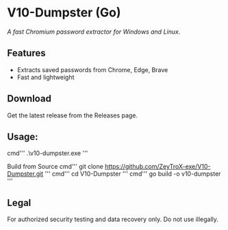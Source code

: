 # V10-Dumpster (Go)
*A fast Chromium password extractor for Windows and Linux.*

## Features
 - Extracts saved passwords from Chrome, Edge, Brave
 - Fast and lightweight

## Download
Get the latest release from the Releases page.

## Usage:
cmd'''
.\v10-dumpster.exe
'''

Build from Source
cmd'''
git clone https://github.com/ZeyTroX-exe/V10-Dumpster.git
'''
cmd'''
cd V10-Dumpster
'''
cmd'''
go build -o v10-dumpster
'''

## Legal
For authorized security testing and data recovery only. Do not use illegally.
